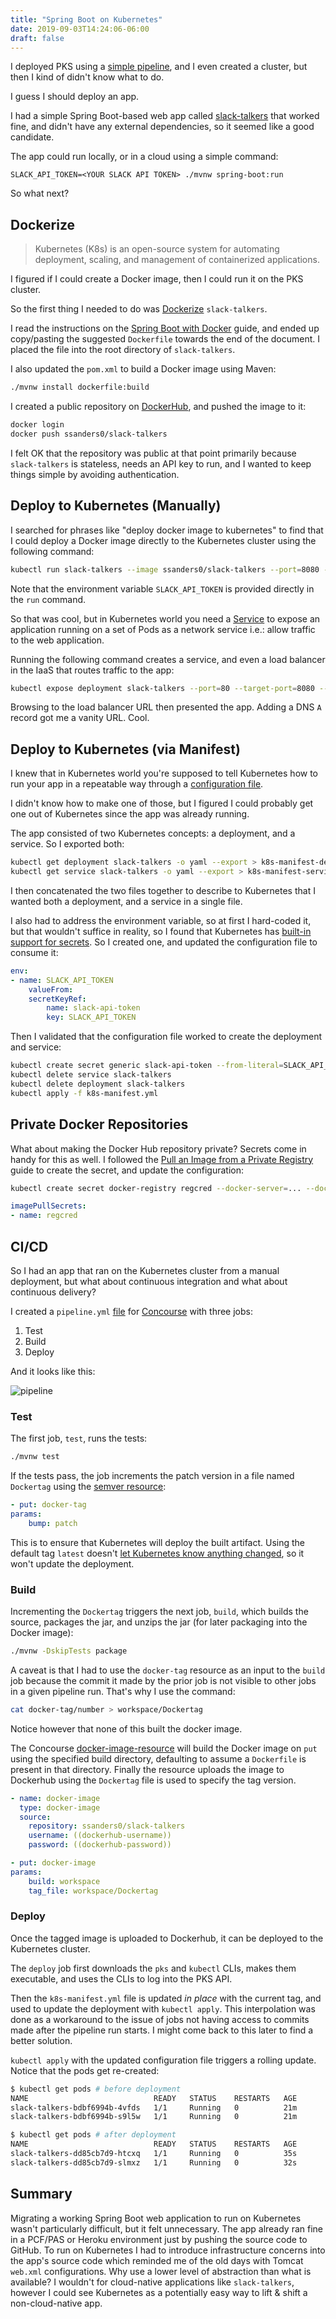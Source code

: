 ```yaml
---
title: "Spring Boot on Kubernetes"
date: 2019-09-03T14:24:06-06:00
draft: false
---
```


I deployed PKS using a [simple pipeline](https://github.com/p-ssanders/simple-pipelines/tree/master/sandbox/install-pks), and I even created a cluster, but then I kind of didn't know what to do.

I guess I should deploy an app.

<!--more-->

I had a simple Spring Boot-based web app called [slack-talkers](https://github.com/p-ssanders/slack-talkers) that worked fine, and didn't have any external dependencies, so it seemed like a good candidate.

The app could run locally, or in a cloud using a simple command:
```
SLACK_API_TOKEN=<YOUR SLACK API TOKEN> ./mvnw spring-boot:run
```

So what next?

## Dockerize

> Kubernetes (K8s) is an open-source system for automating deployment, scaling, and management of containerized applications.

I figured if I could create a Docker image, then I could run it on the PKS cluster.

So the first thing I needed to do was [Dockerize](https://docs.docker.com/get-started/) `slack-talkers`.

I read the instructions on the [Spring Boot with Docker](https://spring.io/guides/gs/spring-boot-docker/) guide, and ended up copy/pasting the suggested `Dockerfile` towards the end of the document. I placed the file into the root directory of `slack-talkers`.

I also updated the `pom.xml` to build a Docker image using Maven:

```bash
./mvnw install dockerfile:build
```

I created a public repository on [DockerHub](https://hub.docker.com/), and pushed the image to it:

```bash
docker login
docker push ssanders0/slack-talkers
```

I felt OK that the repository was public at that point primarily because `slack-talkers` is stateless, needs an API key to run, and I wanted to keep things simple by avoiding authentication.

##  Deploy to Kubernetes (Manually)

I searched for phrases like "deploy docker image to kubernetes" to find that I could deploy a Docker image directly to the Kubernetes cluster using the following command:

```bash
kubectl run slack-talkers --image ssanders0/slack-talkers --port=8080 --env="SLACK_API_TOKEN=${SLACK_API_TOKEN}"
```

Note that the environment variable `SLACK_API_TOKEN` is provided directly in the `run` command.

So that was cool, but in Kubernetes world you need a [Service](https://kubernetes.io/docs/concepts/services-networking/service/) to expose an application running on a set of Pods as a network service i.e.: allow traffic to the web application.

Running the following command creates a service, and even a load balancer in the IaaS that routes traffic to the app:

```bash
kubectl expose deployment slack-talkers --port=80 --target-port=8080 --type="LoadBalancer"
```

Browsing to the load balancer URL then presented the app. Adding a DNS `A` record got me a vanity URL. Cool.

##  Deploy to Kubernetes (via Manifest)

I knew that in Kubernetes world you're supposed to tell Kubernetes how to run your app in a repeatable way through a [configuration file](https://kubernetes.io/docs/concepts/cluster-administration/manage-deployment/).

I didn't know how to make one of those, but I figured I could probably get one out of Kubernetes since the app was already running.

The app consisted of two Kubernetes concepts: a deployment, and a service. So I exported both:

```bash
kubectl get deployment slack-talkers -o yaml --export > k8s-manifest-deployment.yml
kubectl get service slack-talkers -o yaml --export > k8s-manifest-service.yml
```

I then concatenated the two files together to describe to Kubernetes that I wanted both a deployment, and a service in a single file.

I also had to address the environment variable, so at first I hard-coded it, but that wouldn't suffice in reality, so I found that Kubernetes has [built-in support for secrets](https://kubernetes.io/docs/concepts/configuration/secret/#using-secrets-as-environment-variables). So I created one, and updated the configuration file to consume it:

```yaml
env:
- name: SLACK_API_TOKEN
    valueFrom:
    secretKeyRef:
        name: slack-api-token
        key: SLACK_API_TOKEN
```

Then I validated that the configuration file worked to create the deployment and service:

```bash
kubectl create secret generic slack-api-token --from-literal=SLACK_API_TOKEN=...
kubectl delete service slack-talkers
kubectl delete deployment slack-talkers
kubectl apply -f k8s-manifest.yml
```

##  Private Docker Repositories

What about making the Docker Hub repository private? Secrets come in handy for this as well. I followed the [Pull an Image from a Private Registry](https://kubernetes.io/docs/tasks/configure-pod-container/pull-image-private-registry/) guide to create the secret, and update the configuration:

```bash
kubectl create secret docker-registry regcred --docker-server=... --docker-username=<your-name> --docker-password=<your-pword> --docker-email=<your-email>
```

```yaml
imagePullSecrets:
- name: regcred
```

##  CI/CD

So I had an app that ran on the Kubernetes cluster from a manual deployment, but what about continuous integration and what about continuous delivery?

I created a `pipeline.yml` [file](https://github.com/p-ssanders/slack-talkers/blob/master/ci/pipeline.yml) for [Concourse](https://concourse-ci.org/) with three jobs:

1. Test
1. Build
1. Deploy

And it looks like this:

![pipeline](/images/k8s-pipeline.png)

### Test

The first job, `test`, runs the tests:
```bash
./mvnw test
```

If the tests pass, the job increments the patch version in a file named `Dockertag` using the [semver resource](https://github.com/concourse/semver-resource):
```yaml
- put: docker-tag
params:
    bump: patch
```

This is to ensure that Kubernetes will deploy the built artifact. Using the default tag `latest` doesn't [let Kubernetes know anything changed](https://stackoverflow.com/questions/53591417/kubernetes-kubectl-apply-does-not-update-pods-when-using-latest-tag), so it won't update the deployment.

### Build

Incrementing the `Dockertag` triggers the next job, `build`, which builds the source, packages the jar, and unzips the jar (for later packaging into the Docker image):

```bash
./mvnw -DskipTests package
```

A caveat is that I had to use the `docker-tag` resource as an input to the `build` job because the commit it made by the prior job is not visible to other jobs in a given pipeline run. That's why I use the command:

```bash
cat docker-tag/number > workspace/Dockertag
```

Notice however that none of this built the docker image.

The Concourse [docker-image-resource](https://github.com/concourse/docker-image-resource) will build the Docker image on `put` using the specified build directory, defaulting to assume a `Dockerfile` is present in that directory. Finally the resource uploads the image to Dockerhub using the `Dockertag` file is used to specify the tag version.

```yaml
- name: docker-image
  type: docker-image
  source:
    repository: ssanders0/slack-talkers
    username: ((dockerhub-username))
    password: ((dockerhub-password))
```

```yaml
- put: docker-image
params:
    build: workspace
    tag_file: workspace/Dockertag
```

### Deploy

Once the tagged image is uploaded to Dockerhub, it can be deployed to the Kubernetes cluster.

The `deploy` job first downloads the `pks` and `kubectl` CLIs, makes them executable, and uses the CLIs to log into the PKS API.

Then the `k8s-manifest.yml` file is updated _in place_ with the current tag, and used to update the deployment with `kubectl apply`. This interpolation was done as a workaround to the issue of jobs not having access to commits made after the pipeline run starts. I might come back to this later to find a better solution.

`kubectl apply` with the updated configuration file triggers a rolling update. Notice that the pods get re-created:

```bash
$ kubectl get pods # before deployment
NAME                            READY   STATUS    RESTARTS   AGE
slack-talkers-bdbf6994b-4vfds   1/1     Running   0          21m
slack-talkers-bdbf6994b-s9l5w   1/1     Running   0          21m

$ kubectl get pods # after deployment
NAME                            READY   STATUS    RESTARTS   AGE
slack-talkers-dd85cb7d9-htcxq   1/1     Running   0          35s
slack-talkers-dd85cb7d9-slmxz   1/1     Running   0          32s
```

##  Summary

Migrating a working Spring Boot web application to run on Kubernetes wasn't particularly difficult, but it felt unnecessary. The app already ran fine in a PCF/PAS or Heroku environment just by pushing the source code to GitHub. To run on Kubernetes I had to introduce infrastructure concerns into the app's source code which reminded me of the old days with Tomcat `web.xml` configurations. Why use a lower level of abstraction than what is available? I wouldn't for cloud-native applications like `slack-talkers`, however I could see Kubernetes as a potentially easy way to lift & shift a non-cloud-native app.
